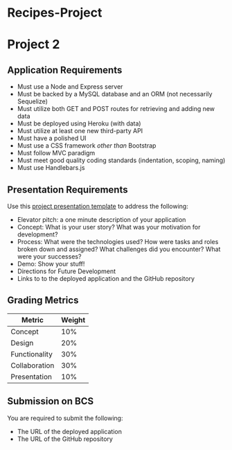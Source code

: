 # Recipes-Project
# Project 2
## Application Requirements
* Must use a Node and Express server
* Must be backed by a MySQL database and an ORM (not necessarily Sequelize)
* Must utilize both GET and POST routes for retrieving and adding new data
* Must be deployed using Heroku (with data)
* Must utilize at least one new third-party API
* Must have a polished UI
* Must use a CSS framework _other than_ Bootstrap
* Must follow MVC paradigm
* Must meet good quality coding standards (indentation, scoping, naming)
* Must use Handlebars.js
## Presentation Requirements
Use this [project presentation template](https://docs.google.com/presentation/d/1_u8TKy5zW5UlrVQVnyDEZ0unGI2tjQPDEpA0FNuBKAw/edit?usp=sharing) to address the following:
* Elevator pitch: a one minute description of your application
* Concept: What is your user story? What was your motivation for development?
* Process: What were the technologies used? How were tasks and roles broken down and assigned? What challenges did you encounter? What were your successes?
* Demo: Show your stuff!
* Directions for Future Development
* Links to to the deployed application and the GitHub repository
## Grading Metrics
| Metric    	| Weight |
| ---       	| ---	|
| Concept   	| 10%	|
| Design    	| 20%	|
| Functionality | 30%	|
| Collaboration | 30%	|
| Presentation  | 10%	|
## Submission on BCS
You are required to submit the following:
* The URL of the deployed application
* The URL of the GitHub repository
